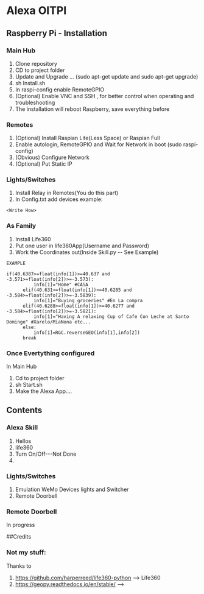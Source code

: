 # Alexa OITPI

## Raspberry Pi - Installation
### Main Hub
1. Clone repository
2. CD to project folder
3. Update and Upgrade ... (sudo apt-get update and sudo apt-get upgrade)
4. sh Install.sh
5. In raspi-config enable RemoteGPIO
6. (Optional) Enable VNC and SSH , for better control when operating and troubleshooting
7. The installation will reboot Raspberry, save everything before

### Remotes
1. (Optional) Install Raspian Lite(Less Space) or Raspian Full
2. Enable autologin, RemoteGPIO and Wait for Network in boot (sudo raspi-config)
3. (Obvious) Configure Network
4. (Optional) Put Static IP

### Lights/Switches
1. Install Relay in Remotes(You do this part)
2. In Config.txt add devices example:
```
<Write How>
```
### As Family
1. Install Life360
2. Put one user in life360App(Username and Password)
3. Work the Coordinates out(Inside Skill.py -- See Example)
```
EXAMPLE

if(40.6387>=float(info[1])>=40.637 and -3.571>=float(info[2])>=-3.573):
          info[1]="Home" #CASA
      elif(40.631>=float(info[1])>=40.6285 and -3.584>=float(info[2])>=-3.5839):
          info[1]="Buying groceries" #En La compra
      elif(40.6288>=float(info[1])>=40.6277 and -3.584>=float(info[2])>=-3.5821):
          info[1]="Having A relaxing Cup of Cafe Con Leche at Santo Domingo" #Xarelo/MiaNona etc...
      else:
          info[1]=RGC.reverseGEO(info[1],info[2])
      break

```
### Once Evertything configured
In Main Hub
1. Cd to project folder
2. sh Start.sh
3. Make  the Alexa App....





## Contents
### Alexa Skill
1. Hellos
2. life360
3. Turn On/Off---Not Done
4.

### Lights/Switches
1. Emulation WeMo Devices lights and Switcher
2. Remote Doorbell

### Remote Doorbell
In progress

##Credits
### Not my stuff:
Thanks to
1. https://github.com/harperreed/life360-python --> Life360
2. https://geopy.readthedocs.io/en/stable/ -->
